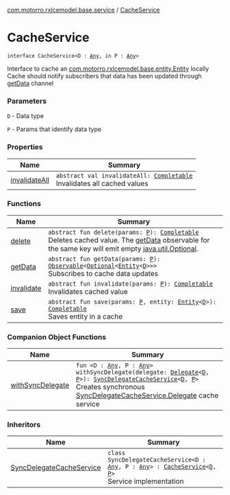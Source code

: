 [com.motorro.rxlcemodel.base.service](../index.md) / [CacheService](./index.md)

# CacheService

`interface CacheService<D : `[`Any`](https://kotlinlang.org/api/latest/jvm/stdlib/kotlin/-any/index.html)`, in P : `[`Any`](https://kotlinlang.org/api/latest/jvm/stdlib/kotlin/-any/index.html)`>`

Interface to cache an [com.motorro.rxlcemodel.base.entity.Entity](../../com.motorro.rxlcemodel.base.entity/-entity/index.md) locally
Cache should notify subscribers that data has been updated through [getData](get-data.md) channel

### Parameters

`D` - Data type

`P` - Params that identify data type

### Properties

| Name | Summary |
|---|---|
| [invalidateAll](invalidate-all.md) | `abstract val invalidateAll: `[`Completable`](http://reactivex.io/RxJava/3.x/javadoc/io/reactivex/rxjava3/core/Completable.html)<br>Invalidates all cached values |

### Functions

| Name | Summary |
|---|---|
| [delete](delete.md) | `abstract fun delete(params: `[`P`](index.md#P)`): `[`Completable`](http://reactivex.io/RxJava/3.x/javadoc/io/reactivex/rxjava3/core/Completable.html)<br>Deletes cached value. The [getData](get-data.md) observable for the same key will emit empty [java.util.Optional](http://docs.oracle.com/javase/6/docs/api/java/util/Optional.html). |
| [getData](get-data.md) | `abstract fun getData(params: `[`P`](index.md#P)`): `[`Observable`](http://reactivex.io/RxJava/3.x/javadoc/io/reactivex/rxjava3/core/Observable.html)`<`[`Optional`](http://docs.oracle.com/javase/6/docs/api/java/util/Optional.html)`<`[`Entity`](../../com.motorro.rxlcemodel.base.entity/-entity/index.md)`<`[`D`](index.md#D)`>>>`<br>Subscribes to cache data updates |
| [invalidate](invalidate.md) | `abstract fun invalidate(params: `[`P`](index.md#P)`): `[`Completable`](http://reactivex.io/RxJava/3.x/javadoc/io/reactivex/rxjava3/core/Completable.html)<br>Invalidates cached value |
| [save](save.md) | `abstract fun save(params: `[`P`](index.md#P)`, entity: `[`Entity`](../../com.motorro.rxlcemodel.base.entity/-entity/index.md)`<`[`D`](index.md#D)`>): `[`Completable`](http://reactivex.io/RxJava/3.x/javadoc/io/reactivex/rxjava3/core/Completable.html)<br>Saves entity in a cache |

### Companion Object Functions

| Name | Summary |
|---|---|
| [withSyncDelegate](with-sync-delegate.md) | `fun <D : `[`Any`](https://kotlinlang.org/api/latest/jvm/stdlib/kotlin/-any/index.html)`, P : `[`Any`](https://kotlinlang.org/api/latest/jvm/stdlib/kotlin/-any/index.html)`> withSyncDelegate(delegate: `[`Delegate`](../-sync-delegate-cache-service/-delegate/index.md)`<`[`D`](with-sync-delegate.md#D)`, `[`P`](with-sync-delegate.md#P)`>): `[`SyncDelegateCacheService`](../-sync-delegate-cache-service/index.md)`<`[`D`](with-sync-delegate.md#D)`, `[`P`](with-sync-delegate.md#P)`>`<br>Creates synchronous [SyncDelegateCacheService.Delegate](../-sync-delegate-cache-service/-delegate/index.md) cache service |

### Inheritors

| Name | Summary |
|---|---|
| [SyncDelegateCacheService](../-sync-delegate-cache-service/index.md) | `class SyncDelegateCacheService<D : `[`Any`](https://kotlinlang.org/api/latest/jvm/stdlib/kotlin/-any/index.html)`, P : `[`Any`](https://kotlinlang.org/api/latest/jvm/stdlib/kotlin/-any/index.html)`> : `[`CacheService`](./index.md)`<`[`D`](../-sync-delegate-cache-service/index.md#D)`, `[`P`](../-sync-delegate-cache-service/index.md#P)`>`<br>Service implementation |
